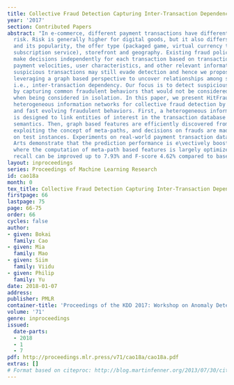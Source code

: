 ```yaml
---
title: Collective Fraud Detection Capturing Inter-Transaction Dependency
year: '2017'
section: Contributed Papers
abstract: "In e-commerce, different payment transactions have different levels of
  risk. Risk is generally higher for digital goods, but it also differs based on product
  and its popularity, the offer type (packaged game, virtual currency to a game or
  subscription service), storefront and geography. Existing fraud policies and models
  make decisions independently for each transaction based on transaction attributes,
  payment velocities, user characteristics, and other relevant information. However,
  suspicious transactions may still evade detection and hence we propose a novel approach
  leveraging a graph based perspective to uncover relationships among suspicious transactions,
  i.e., inter-transaction dependency. Our focus is to detect suspicious transactions
  by capturing common fraudulent behaviors that would not be considered suspicious
  when being considered in isolation. In this paper, we present HitFraud that leverages
  heterogeneous information networks for collective fraud detection by exploring correlated
  and fast evolving fraudulent behaviors. First, a heterogeneous information network
  is designed to link entities of interest in the transaction database via different
  semantics. Then, graph based features are efficiently discovered from the network
  exploiting the concept of meta-paths, and decisions on frauds are made collectively
  on test instances. Experiments on real-world payment transaction data from Electronic
  Arts demonstrate that the prediction performance is e\vectively boosted by HitFraud
  where the computation of meta-path based features is largely optimized. Notably,
  recall can be improved up to 7.93% and F-score 4.62% compared to baselines."
layout: inproceedings
series: Proceedings of Machine Learning Research
id: cao18a
month: 0
tex_title: Collective Fraud Detection Capturing Inter-Transaction Dependency
firstpage: 66
lastpage: 75
page: 66-75
order: 66
cycles: false
author:
- given: Bokai
  family: Cao
- given: Mia
  family: Mao
- given: Siim
  family: Viidu
- given: Philip
  family: Yu
date: 2018-01-07
address: 
publisher: PMLR
container-title: 'Proceedings of the KDD 2017: Workshop on Anomaly Detection in Finance'
volume: '71'
genre: inproceedings
issued:
  date-parts:
  - 2018
  - 1
  - 7
pdf: http://proceedings.mlr.press/v71/cao18a/cao18a.pdf
extras: []
# Format based on citeproc: http://blog.martinfenner.org/2013/07/30/citeproc-yaml-for-bibliographies/
---
```

